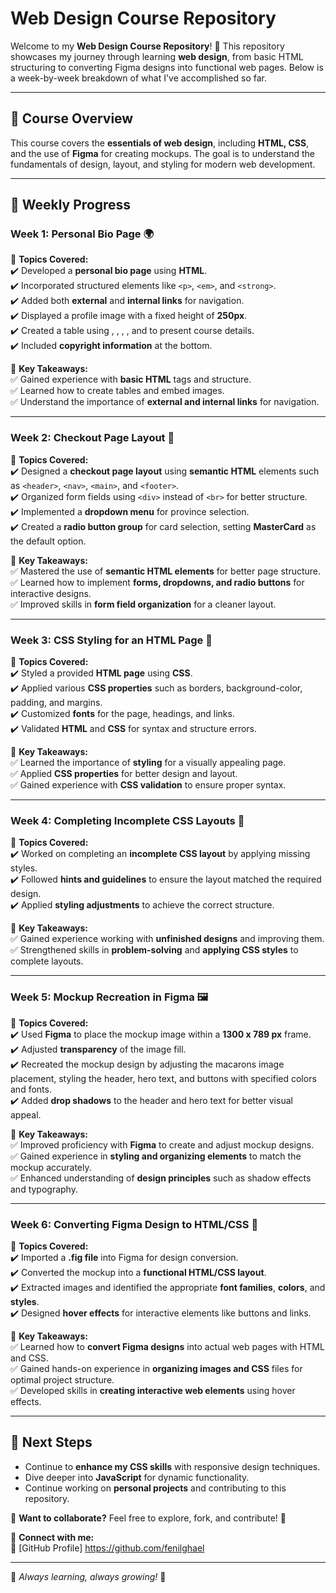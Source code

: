 # **Web Design Course Repository**  

Welcome to my **Web Design Course Repository**! 🚀 This repository showcases my journey through learning **web design**, from basic HTML structuring to converting Figma designs into functional web pages. Below is a week-by-week breakdown of what I've accomplished so far.  

---

## 📌 **Course Overview**  
This course covers the **essentials of web design**, including **HTML, CSS**, and the use of **Figma** for creating mockups. The goal is to understand the fundamentals of design, layout, and styling for modern web development.

---

## 📅 **Weekly Progress**  

### **Week 1: Personal Bio Page** 🌍  
📖 **Topics Covered:**  
✔️ Developed a **personal bio page** using **HTML**.  
✔️ Incorporated structured elements like `<p>`, `<em>`, and `<strong>`.  
✔️ Added both **external** and **internal links** for navigation.  
✔️ Displayed a profile image with a fixed height of **250px**.  
✔️ Created a table using **<thead>**, **<tbody>**, **<tr>**, **<th>**, and **<td>** to present course details.  
✔️ Included **copyright information** at the bottom.

🎯 **Key Takeaways:**  
✅ Gained experience with **basic HTML** tags and structure.  
✅ Learned how to create tables and embed images.  
✅ Understand the importance of **external and internal links** for navigation.  

---

### **Week 2: Checkout Page Layout** 🛒  
📖 **Topics Covered:**  
✔️ Designed a **checkout page layout** using **semantic HTML** elements such as `<header>`, `<nav>`, `<main>`, and `<footer>`.  
✔️ Organized form fields using `<div>` instead of `<br>` for better structure.  
✔️ Implemented a **dropdown menu** for province selection.  
✔️ Created a **radio button group** for card selection, setting **MasterCard** as the default option.

🎯 **Key Takeaways:**  
✅ Mastered the use of **semantic HTML elements** for better page structure.  
✅ Learned how to implement **forms, dropdowns, and radio buttons** for interactive designs.  
✅ Improved skills in **form field organization** for a cleaner layout.  

---

### **Week 3: CSS Styling for an HTML Page** 🎨  
📖 **Topics Covered:**  
✔️ Styled a provided **HTML page** using **CSS**.  
✔️ Applied various **CSS properties** such as borders, background-color, padding, and margins.  
✔️ Customized **fonts** for the page, headings, and links.  
✔️ Validated **HTML** and **CSS** for syntax and structure errors.

🎯 **Key Takeaways:**  
✅ Learned the importance of **styling** for a visually appealing page.  
✅ Applied **CSS properties** for better design and layout.  
✅ Gained experience with **CSS validation** to ensure proper syntax.  

---

### **Week 4: Completing Incomplete CSS Layouts** 🧩  
📖 **Topics Covered:**  
✔️ Worked on completing an **incomplete CSS layout** by applying missing styles.  
✔️ Followed **hints and guidelines** to ensure the layout matched the required design.  
✔️ Applied **styling adjustments** to achieve the correct structure.

🎯 **Key Takeaways:**  
✅ Gained experience working with **unfinished designs** and improving them.  
✅ Strengthened skills in **problem-solving** and **applying CSS styles** to complete layouts.  

---

### **Week 5: Mockup Recreation in Figma** 🖼️  
📖 **Topics Covered:**  
✔️ Used **Figma** to place the mockup image within a **1300 x 789 px** frame.  
✔️ Adjusted **transparency** of the image fill.  
✔️ Recreated the mockup design by adjusting the macarons image placement, styling the header, hero text, and buttons with specified colors and fonts.  
✔️ Added **drop shadows** to the header and hero text for better visual appeal.

🎯 **Key Takeaways:**  
✅ Improved proficiency with **Figma** to create and adjust mockup designs.  
✅ Gained experience in **styling and organizing elements** to match the mockup accurately.  
✅ Enhanced understanding of **design principles** such as shadow effects and typography.  

---

### **Week 6: Converting Figma Design to HTML/CSS** 🔄  
📖 **Topics Covered:**  
✔️ Imported a **.fig file** into Figma for design conversion.  
✔️ Converted the mockup into a **functional HTML/CSS layout**.  
✔️ Extracted images and identified the appropriate **font families**, **colors**, and **styles**.  
✔️ Designed **hover effects** for interactive elements like buttons and links.  

🎯 **Key Takeaways:**  
✅ Learned how to **convert Figma designs** into actual web pages with HTML and CSS.  
✅ Gained hands-on experience in **organizing images and CSS** files for optimal project structure.  
✅ Developed skills in **creating interactive web elements** using hover effects.  

---

## 🚀 **Next Steps**  
- Continue to **enhance my CSS skills** with responsive design techniques.  
- Dive deeper into **JavaScript** for dynamic functionality.  
- Continue working on **personal projects** and contributing to this repository.

📢 **Want to collaborate?** Feel free to explore, fork, and contribute! 🤝  

📌 **Connect with me:**  
🔗 [GitHub Profile] https://github.com/fenilghael

---  

🎯 *Always learning, always growing!* 🌱  
